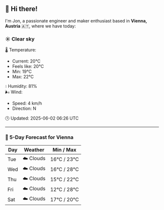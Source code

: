## 👋 Hi there!

I'm Jon, a passionate engineer and maker enthusiast based in **Vienna, Austria** 🇦🇹, where we have today:

### ☀️ Clear sky 

🌡️ Temperature: 
* Current: 20°C
* Feels like: 20°C
* Min: 19°C 
* Max: 22°C  

💧 Humidity: 81%  
🌬️ Wind: 
* Speed: 4 km/h 
* Direction: N  

🕒 Updated: 2025-06-02 06:26 UTC

---

### 📅 5-Day Forecast for Vienna

| Day | Weather | Min / Max |
|-----|---------|------------|
| Tue | ☁️ Clouds | 16°C / 23°C |
| Wed | ☁️ Clouds | 16°C / 28°C |
| Thu | ☁️ Clouds | 15°C / 22°C |
| Fri | ☁️ Clouds | 12°C / 28°C |
| Sat | ☁️ Clouds | 17°C / 20°C |
